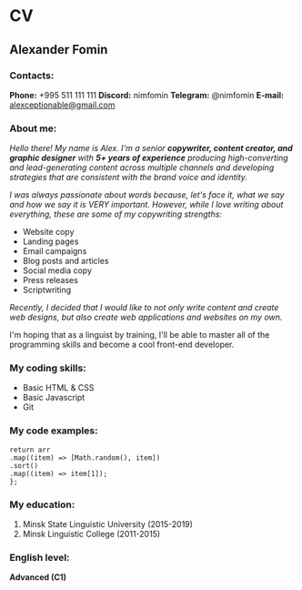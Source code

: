 # CV

## Alexander Fomin

### Contacts:

**Phone:** +995 511 111 111
**Discord:** nimfomin
**Telegram:** @nimfomin
**E-mail:** alexceptionable@gmail.com

### About me:

_Hello there! My name is Alex. I'm a senior **copywriter, content creator, and graphic designer** with **5+ years of experience** producing high-converting and lead-generating content across multiple channels and developing strategies that are consistent with the brand voice and identity._

_I was always passionate about words because, let's face it, what we say and how we say it is VERY important. However, while I love writing about everything, these are some of my copywriting strengths:_

- Website copy
- Landing pages
- Email campaigns
- Blog posts and articles
- Social media copy
- Press releases
- Scriptwriting

_Recently, I decided that I would like to not only write content and create web designs, but also create web applications and websites on my own._

I'm hoping that as a linguist by training, I'll be able to master all of the programming skills and become a cool front-end developer.

### My coding skills:

- Basic HTML & CSS
- Basic Javascript
- Git

### My code examples:

```const superShuffle = function (arr) {
return arr
.map((item) => [Math.random(), item])
.sort()
.map((item) => item[1]);
};
```

### My education:

1. Minsk State Linguistic University (2015-2019)
2. Minsk Linguistic College (2011-2015)

### English level:

**Advanced (C1)**
